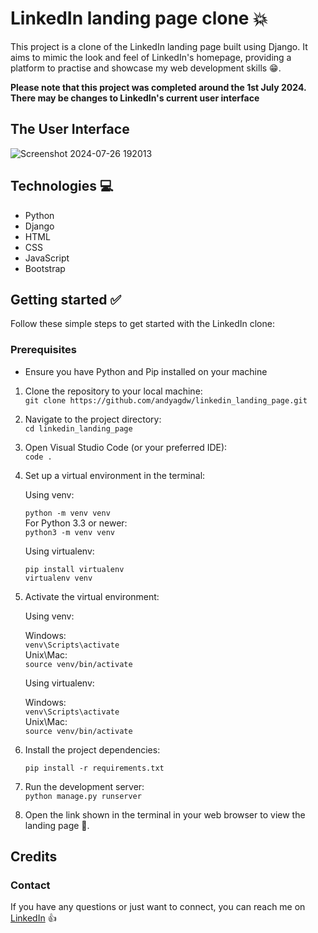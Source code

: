 # LinkedIn landing page clone 💥

This project is a clone of the LinkedIn landing page built using Django. It aims to mimic the look
and feel of LinkedIn's homepage, providing a platform to practise and showcase my web development skills 😁.

**Please note that this project was completed around the 1st July 2024. There may be changes to LinkedIn's
current user interface**

## The User Interface

![Screenshot 2024-07-26 192013](https://github.com/user-attachments/assets/dad5f7b9-7eca-4251-86c3-d0c2c46ce28d)


## Technologies 💻

* Python
* Django
* HTML
* CSS
* JavaScript
* Bootstrap

## Getting started ✅

Follow these simple steps to get started with the LinkedIn clone:

### Prerequisites
- Ensure you have Python and Pip installed on your machine

1. Clone the repository to your local machine: <br />
   `git clone https://github.com/andyagdw/linkedin_landing_page.git`
2. Navigate to the project directory: <br />
   `cd linkedin_landing_page`
3. Open Visual Studio Code (or your preferred IDE): <br />
   `code .`
4. Set up a virtual environment in the terminal: <br />

   Using venv:

   `python -m venv venv` <br />
   For Python 3.3 or newer: <br />
   `python3 -m venv venv`

   Using virtualenv:

   ```
   pip install virtualenv
   virtualenv venv
   ```

5. Activate the virtual environment:

   Using venv:

   Windows: <br />
   `venv\Scripts\activate` <br />
   Unix\Mac: <br />
   `source venv/bin/activate`

   Using virtualenv: <br />

   Windows: <br />
   `venv\Scripts\activate` <br />
   Unix\Mac: <br />
   `source venv/bin/activate`

6. Install the project dependencies: <br />

   ```pip install -r requirements.txt```

7. Run the development server: <br />
   `python manage.py runserver`

8. Open the link shown in the terminal in your web browser to view the landing page 🚀.

## Credits
### Contact

If you have any questions or just want to connect, you can reach me on
[LinkedIn](https://www.linkedin.com/in/andyagyeidwumah/) 👍

